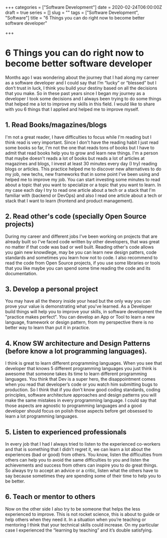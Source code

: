 +++
categories = ["Software Development"]
date = 2020-02-24T06:00:00Z
draft = true
series = []
slug = ""
tags = ["Software Development", "Software"]
title = "6 Things you can do right now to become better software developer"

+++
# 6 Things you can do right now to become better software developer

Months ago I was wondering about the journey that I had along my carreer as a software developer and I could say that I’m “lucky” or “blessed” but I don’t trust in luck, I think you build your destiny based on all the decisions that you make. So in these past years since I began my journey as a developer I took some decisions and I always been trying to do some things that helped me a lot to improve my skills in this field. I would like to share with you 6 things that I applied and helped me to improve myself.

## 1. Read Books/magazines/blogs

I'm not a great reader, I have difficulties to focus while I'm reading but I think read is very important. Since I don't have the reading habit I just read some books so far, I'm not the one that reads tons of books but I have to admit that read books help you to grow and learn new things. I'm a person that maybe doesn't reads a lot of books but reads a lot of articles at magazines and blogs, I invest at least 30 minutes every day (I try) reading blogs or articles. This practice helped me to discover new alternatives to do my job, new techs, new frameworks that in some point I've been using and helped me to improve my job. You can start investing some minutes to read about a topic that you want to specialize or a topic that you want to learn. In my case each day I try to read one article about a tech or a stack that I'm familiar with (backend or DevOps) and also I read one article about a tech or stack that I want to learn (frontend and product management).

## 2. Read other's code (specially Open Source projects)

During my career and different jobs I've been working on projects that are already built so I've faced code written by other developers, that was great no matter if that code was bad or well built. Reading other's code allows you gain new knowdlege, may be you can learn new design patters, code standards and sometimes you learn how not to code. I also recommend to read the code from Open Source projects, if you use some libraries or tools that you like maybe you can spend some time reading the code and its documentation.

## 3. Develop a personal project

You may have all the theory inside your head but the only way you can prove your value is demonstrating what you've learned. As a Developer build things will help you to improve your skills, in software development the "practice makes perfect". You can develop an App or Tool to learn a new language, framework or design pattern, from my perspective there is no better way to learn than put it in practice.

## 4. Know SW architecture and Design Patterns (before know a lot programming languages).

I think is great to learn different programming languages. When you see that developer that knows 5 different programming languages you just think is awesome that someone takes its time to learn different programming languages. You think that Dev is a super hero, the disappointment  comes when you read that developer’s code or you watch him submitting bugs to production. So I think that if you don’t know good coding standards, coding principles, software architecture approaches and design patterns you will make the same mistakes in every programming language. I could say that those aspects are agnostic to programming languages and a good developer should focus on polish those aspects before get obsessed to learn a lot programming languages.

## 5. Listen to experienced professionals

In every job that I had I always tried to listen to the experienced co-workers and that is something that I didn’t regret it, we can learn a lot about the experiences (bad or good) from others. You know, listen the difficulties from others can help you to avoid the same difficulties to you and listen the achievements and success from others can inspire you to do great things. So always try to accept an advice or a critic, listen what the others have to say because sometimes they are spending some of their time to help you to be better.

## 6. Teach or mentor to others

Now on the other side I also try to be someone that helps the less experienced to improve. This is not rocket science, this is about to guide or help others when they need it. In a situation when you’re teaching or mentoring I think that your technical skills could increase. On my particular case I experienced the “learning by teaching” and it’s double satisfying.